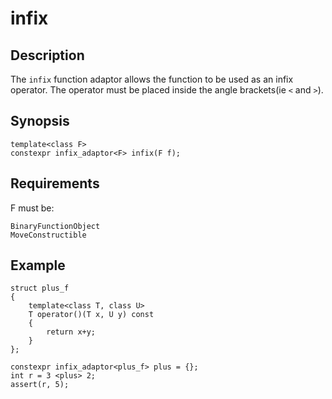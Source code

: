 infix
=====

Description
-----------

The `infix` function adaptor allows the function to be used as an infix
operator. The operator must be placed inside the angle brackets(ie `<`
and `>`).

Synopsis
--------

    template<class F>
    constexpr infix_adaptor<F> infix(F f);

Requirements
------------

F must be:

    BinaryFunctionObject
    MoveConstructible

Example
-------

    struct plus_f
    {
        template<class T, class U>
        T operator()(T x, U y) const
        {
            return x+y;
        }
    };
    
    constexpr infix_adaptor<plus_f> plus = {};
    int r = 3 <plus> 2;
    assert(r, 5);


